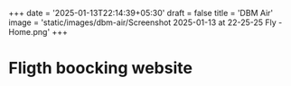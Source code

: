 +++
date = '2025-01-13T22:14:39+05:30'
draft = false
title = 'DBM Air'
image = 'static/images/dbm-air/Screenshot 2025-01-13 at 22-25-25 Fly - Home.png'
+++

# Fligth boocking website